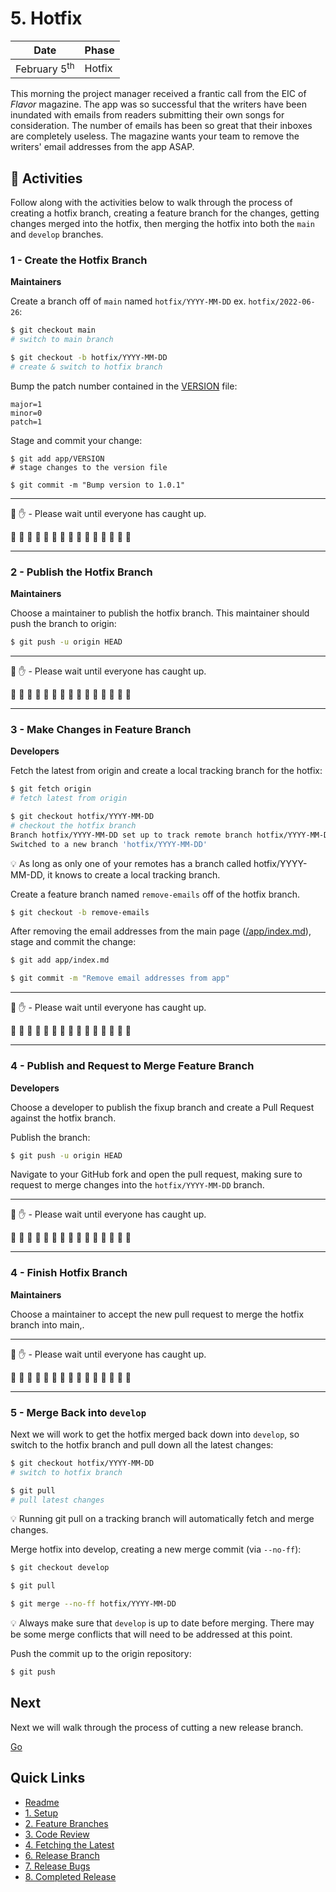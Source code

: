 # 5. Hotfix

| Date | Phase |
| --- | --- |
|  February 5<sup>th</sup> | Hotfix |

This morning the project manager received a frantic call from the EIC of _Flavor_ magazine. The app was so successful that the writers have been inundated with emails from readers submitting their own songs for consideration. The number of emails has been so great that their inboxes are completely useless. The magazine wants your team to remove the writers' email addresses from the app ASAP.

## :running: Activities

Follow along with the activities below to walk through the process of creating a hotfix branch, creating a feature branch for the changes, getting changes merged into the hotfix, then merging the hotfix into both the `main` and `develop` branches.

### 1 - Create the Hotfix Branch

__Maintainers__

Create a branch off of `main` named `hotfix/YYYY-MM-DD` ex.  `hotfix/2022-06-26`:
```sh
$ git checkout main
# switch to main branch

$ git checkout -b hotfix/YYYY-MM-DD
# create & switch to hotfix branch
```

Bump the patch number contained in the [VERSION](/app/VERSION) file:
```
major=1
minor=0
patch=1
```

Stage and commit your change:
```
$ git add app/VERSION
# stage changes to the version file

$ git commit -m "Bump version to 1.0.1"
```

---

:cop: :raised_hand: - Please wait until everyone has caught up.

:construction: :construction: :construction: :construction: :construction: :construction: :construction: :construction: :construction: :construction: :construction: :construction: :construction: :construction: :construction:

---

### 2 - Publish the Hotfix Branch


__Maintainers__

Choose a maintainer to publish the hotfix branch. This maintainer should push the branch to origin:

```sh
$ git push -u origin HEAD
```

---

:cop: :raised_hand: - Please wait until everyone has caught up.

:construction: :construction: :construction: :construction: :construction: :construction: :construction: :construction: :construction: :construction: :construction: :construction: :construction: :construction: :construction:

---

### 3 - Make Changes in Feature Branch

__Developers__

Fetch the latest from origin and create a local tracking branch for the hotfix:

```sh
$ git fetch origin
# fetch latest from origin

$ git checkout hotfix/YYYY-MM-DD
# checkout the hotfix branch
Branch hotfix/YYYY-MM-DD set up to track remote branch hotfix/YYYY-MM-DD from origin.
Switched to a new branch 'hotfix/YYYY-MM-DD'
```

:bulb: As long as only one of your remotes has a branch called hotfix/YYYY-MM-DD, it knows to create a local tracking branch.


Create a feature branch named `remove-emails` off of the hotfix branch.
```sh
$ git checkout -b remove-emails
```

After removing the email addresses from the main page ([/app/index.md](/app/index.md)), stage and commit the change:
```sh
$ git add app/index.md

$ git commit -m "Remove email addresses from app"
```

---

:cop: :raised_hand: - Please wait until everyone has caught up.

:construction: :construction: :construction: :construction: :construction: :construction: :construction: :construction: :construction: :construction: :construction: :construction: :construction: :construction: :construction:

---

### 4 - Publish and Request to Merge Feature Branch

__Developers__

Choose a developer to publish the fixup branch and create a Pull Request against the hotfix branch.

Publish the branch:
```sh
$ git push -u origin HEAD
```

Navigate to your GitHub fork and open the pull request, making sure to request to merge changes into the `hotfix/YYYY-MM-DD` branch.

---

:cop: :raised_hand: - Please wait until everyone has caught up.

:construction: :construction: :construction: :construction: :construction: :construction: :construction: :construction: :construction: :construction: :construction: :construction: :construction: :construction: :construction:

---

### 4 - Finish Hotfix Branch

__Maintainers__

Choose a maintainer to accept the new pull request to merge the hotfix branch into main,.

---

:cop: :raised_hand: - Please wait until everyone has caught up.

:construction: :construction: :construction: :construction: :construction: :construction: :construction: :construction: :construction: :construction: :construction: :construction: :construction: :construction: :construction:

---

### 5 - Merge Back into `develop`

Next we will work to get the hotfix merged back down into `develop`, so switch to the hotfix branch and pull down all the latest changes:
```sh
$ git checkout hotfix/YYYY-MM-DD
# switch to hotfix branch

$ git pull
# pull latest changes
```

:bulb: Running git pull on a tracking branch will automatically fetch and merge changes.

Merge hotfix into develop, creating a new merge commit (via `--no-ff`):
```sh
$ git checkout develop

$ git pull

$ git merge --no-ff hotfix/YYYY-MM-DD
```

:bulb: Always make sure that `develop` is up to date before merging. There may be some merge conflicts that will need to be addressed at this point.

Push the commit up to the origin repository:
```sh
$ git push
```

## Next

Next we will walk through the process of cutting a new release branch.

[Go](6-release-branch.md)

## Quick Links

- [Readme](../readme.md)
- [1. Setup](1-setup.md)
- [2. Feature Branches](2-feature-branches.md)
- [3. Code Review](3-code-review.md)
- [4. Fetching the Latest](4-fetching-latest.md)
- [6. Release Branch](6-release-branch.md)
- [7. Release Bugs](7-release-bugs.md)
- [8. Completed Release](8-completed-release.md)
